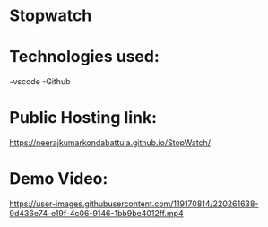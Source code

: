 # Stopwatch

# Technologies used:
-vscode
-Github

# Public Hosting link:
https://neerajkumarkondabattula.github.io/StopWatch/

# Demo Video:

https://user-images.githubusercontent.com/119170814/220261638-9d436e74-e19f-4c06-9146-1bb9be4012ff.mp4



